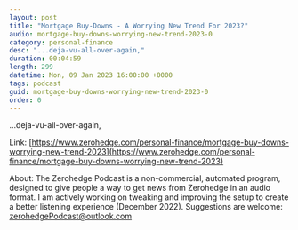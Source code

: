 ```yaml
---
layout: post
title: "Mortgage Buy-Downs - A Worrying New Trend For 2023?"
audio: mortgage-buy-downs-worrying-new-trend-2023-0
category: personal-finance
desc: "...deja-vu-all-over-again,"
duration: 00:04:59
length: 299
datetime: Mon, 09 Jan 2023 16:00:00 +0000
tags: podcast
guid: mortgage-buy-downs-worrying-new-trend-2023-0
order: 0
---
```

...deja-vu-all-over-again,

Link: [https://www.zerohedge.com/personal-finance/mortgage-buy-downs-worrying-new-trend-2023](https://www.zerohedge.com/personal-finance/mortgage-buy-downs-worrying-new-trend-2023)

About: The Zerohedge Podcast is a non-commercial, automated program, designed to give people a way to get news from Zerohedge in an audio format.  I am actively working on tweaking and improving the setup to create a better listening experience (December 2022).  Suggestions are welcome: [zerohedgePodcast@outlook.com](mailto:zerohedgePodcast@outlook.com)
